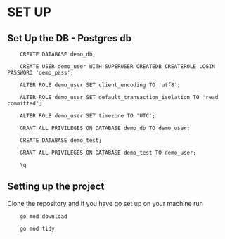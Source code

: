 
# SET UP

## Set Up the DB - Postgres db

        CREATE DATABASE demo_db;

        CREATE USER demo_user WITH SUPERUSER CREATEDB CREATEROLE LOGIN PASSWORD 'demo_pass';

        ALTER ROLE demo_user SET client_encoding TO 'utf8';

        ALTER ROLE demo_user SET default_transaction_isolation TO 'read committed';

        ALTER ROLE demo_user SET timezone TO 'UTC';

        GRANT ALL PRIVILEGES ON DATABASE demo_db TO demo_user;

        CREATE DATABASE demo_test;

        GRANT ALL PRIVILEGES ON DATABASE demo_test TO demo_user;

        \q

## Setting up the project

Clone the repository and if you have go set up on your machine run

        go mod download

        go mod tidy
